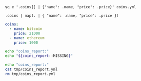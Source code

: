 `yq e '.coins[] | {"name": .name, "price": .price}' coins.yml`

```yq :[extract_coins_report]
.coins | map(. | { "name": .name, "price": .price })
```

```yaml :(make_coins_file) >$coins
coins:
  - name: bitcoin
    price: 21000
  - name: ethereum
    price: 1000
```

```bash :show_coins_var +(make_coins_file) %(extract_coins_report <$coins >$coins_report)
echo "coins_report:"
echo "${coins_report:-MISSING}"
```

```bash :report_coins_yml +(make_coins_file) %(extract_coins_report <$coins >tmp/coins_report.yml)
echo "coins_report:"
cat tmp/coins_report.yml
rm tmp/coins_report.yml
```
